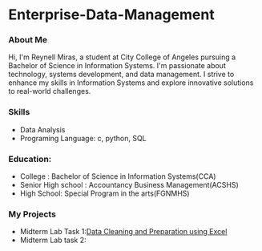 # Enterprise-Data-Management

### About Me
Hi, I'm Reynell Miras, a student at City College of Angeles pursuing a Bachelor of Science in Information Systems. I'm passionate about technology, systems development, and data management. I strive to enhance my skills in Information Systems and explore innovative solutions to real-world challenges.
### Skills
- Data Analysis
- Programing Language: c, python, SQL

### Education:
- College : Bachelor of Science in Information Systems(CCA)
- Senior High school : Accountancy Business Management(ACSHS)
- High School: Special Program in the arts(FGNMHS)

### My Projects
- Midterm Lab Task 1:[Data Cleaning and Preparation using Excel](https://github.com/ReynellMiras24-103/Enterprise-Data-Management/tree/9ecab0a36b6d6305b8069ee1c765bad0e28c3225/Midterm%20Lab%20Task%201)
- Midterm Lab task 2:

